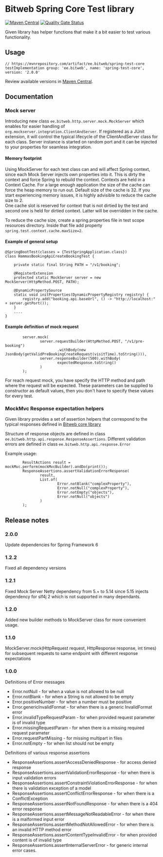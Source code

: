 # Bitweb Spring Core Test library 

[![Maven Central](https://maven-badges.herokuapp.com/maven-central/ee.bitweb/spring-test-core/badge.svg)](https://mvnrepository.com/artifact/ee.bitweb/spring-test-core)
[![Quality Gate Status](https://sonarcloud.io/api/project_badges/measure?project=BitWeb_java-test-core-lib&metric=alert_status)](https://sonarcloud.io/summary/new_code?id=BitWeb_java-test-core-lib)

Given library has helper functions that make it a bit easier to test various functionality.

## Usage

```
// https://mvnrepository.com/artifact/ee.bitweb/spring-test-core
testImplementation group: 'ee.bitweb', name: 'spring-test-core', version: '2.0.0'
```

Review available versions in [Maven Central](https://mvnrepository.com/artifact/ee.bitweb/spring-test-core).

## Documentation

### Mock server

Introducing new class `ee.bitweb.http.server.mock.MockServer` which enables for easier handling of `org.mockserver.integration.ClientAndServer`.
If registered as a JUnit extension, it will control the typical lifecycle of the ClientAndServer class for each class.
Server instance is started on random port and it can be injected to your properties for seamless integration. 

#### Memory footprint

Using MockServer for each test class can and will affect Spring context, since each Mock Server injects own properties into it. 
This is dirty the context and force Spring to rebuild the context. Contexts are held in a Context Cache. 
For a large enough application the size of the cache can force the heap memory to run out. 
Default size of the cache is 32. If you start experiencing memory issues, it is highly advisible to reduce the cache size to 2.   
One cache slot is reserved for context that is not dirtied by the test and second one is held for dirtied context. Latter 
will be overridden in the cache. 

To reduce the cache size, create a spring.properties file in test scope resources directory. Inside that file add property
`spring.test.context.cache.maxSize=2`. 

#### Example of general setup

```
@SpringBootTest(classes = {TestSpringApplication.class})
class HammasBookingApiCreateBookingTest {

    private static final String PATH = "/v1/booking";

    @RegisterExtension
    protected static MockServer server = new MockServer(HttpMethod.POST, PATH);

    @DynamicPropertySource
    static void initProperties(DynamicPropertyRegistry registry) {
        registry.add("booking.api.baseUrl", () -> "http://localhost:" + server.getPort());
    }
    ....
}
```

#### Example definition of mock request

```
        server.mock(
                server.requestBuilder(HttpMethod.POST, "/v1/pre-booking")
                        .withBody(new JsonBody(getValidPreBookingCreateRequest(visitTime).toString())),
                server.responseBuilder(500).withBody(
                        expectedResponse.toString()
                )
        );
```

For reach request mock, you have specify the HTTP method and path where the request will be expected.
These parameters can be supplied to constructor as default values, then you don't have to specify these
values for every test.

### MockMvc Response expectation helpers

Given library provides a set of assertion helpers that correspond to the typical responses defined in
[Bitweb core library](https://bitbucket.bitweb.ee/projects/BITWEB/repos/java-core-lib/browse)

Structure of response objects are defined in class `ee.bitweb.http.api.response.ResponseAssertions`.
Different validation errors are defined in class `ee.bitweb.http.api.response.Error`

Example usage:

```
        ResultActions result = mockMvc.perform(mockMvcBuilder).andDo(print());
        ResponseAssertions.assertValidationErrorResponse(
                result,
                List.of(
                        Error.notBlank("complexProperty"),
                        Error.notNull("complexProperty"),
                        Error.notEmpty("objects"),
                        Error.notNull("objects")
                )
        );
```

## Release notes

### 2.0.0

Update dependencies for Spring Framework 6

### 1.2.2

Fixed all dependency versions

### 1.2.1

Fixed Mock Server Netty dependency from 5.+ to 5.14 since 5.15 injects dependency for slf4j 2 which is not supported in many 
dependants.

### 1.2.0

Added new builder methods to MockServer class for more convenient usage. 

### 1.1.0
MockServer.mock(HttpRequest request, HttpResponse response, int times) for subsequent requests to same endpoint with different response expectations

### 1.0.0
Definitions of Error messages

 * Error.notNull - for when a value is not allowed to be null
 * Error.notBlank - for when a String is not allowed to be empty
 * Error.positiveNumber - for when a number must be positive
 * Error.genericInvalidFormat - for when there is a generic InvalidFormat error
 * Error.invalidTypeRequestParam - for when provided request parameter is of invalid type
 * Error.missingRequestParam - for when there is a missing required request parameter
 * Error.requestPartMissing - for missing multipart in files
 * Error.notEmpty - for when list should not be empty

Definitions of various response assertions 

 * ResponseAssertions.assertAccessDeniedResponse - for access denied response
 * ResponseAssertions.assertValidationErrorResponse - for when there is input validation errors
 * ResponseAssertions.assertConstraintViolationErrorResponse - for when there is validation exception of a model
 * ResponseAssertions.assertConflictErrorResponse - for when there is a ConflictException
 * ResponseAssertions.assertNotFoundResponse - for when there is a 404 error response
 * ResponseAssertions.assertMessageNotReadableError - for when there is a malformed input error
 * ResponseAssertions.assertMethodNotAllowedError - for when there is an invalid HTTP method error
 * ResponseAssertions.assertContentTypeInvalidError - for when provided content is of invalid type
 * ResponseAssertions.assertInternalServerError - for generic internal error cases.
